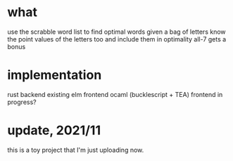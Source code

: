 # what

use the scrabble word list to find optimal words given a bag of letters
know the point values of the letters too and include them in optimality
all-7 gets a bonus

# implementation

rust backend
existing elm frontend
ocaml (bucklescript + TEA) frontend in progress?

# update, 2021/11

this is a toy project that I'm just uploading now.
